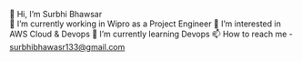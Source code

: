 
👋 Hi, I’m Surbhi Bhawsar <br>
🔭 I’m currently working in Wipro as a Project Engineer
👀 I’m interested in AWS Cloud & Devops
🌱 I’m currently learning Devops
📫 How to reach me - surbhibhawasr133@gmail.com


